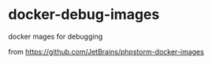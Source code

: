 # docker-debug-images
docker mages for debugging



from https://github.com/JetBrains/phpstorm-docker-images
